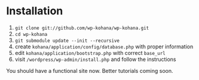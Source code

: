 # Installation

1. `git clone git://github.com/wp-kohana/wp-kohana.git`
2. `cd wp-kohana`
3. `git submodule update --init --recursive`
4. create `kohana/application/config/database.php` with proper information
5. edit `kohana/application/bootstrap.php` with correct `base_url`
6. visit `/wordpress/wp-admin/install.php` and follow the instructions

You should have a functional site now. Better tutorials coming soon.
